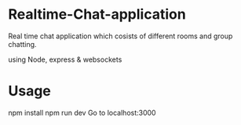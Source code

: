 # Realtime-Chat-application
Real time chat application which cosists of different rooms and group chatting.

using Node, express & websockets

# Usage

npm install
npm run dev
Go to localhost:3000
